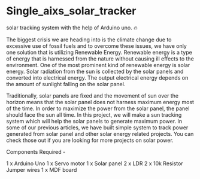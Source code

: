 # Single_aixs_solar_tracker
solar tracking system with the help of  Arduino uno. 🔥


The biggest crisis we are heading into is the climate change due to excessive use of fossil fuels and to overcome these issues, we have only one solution that is utilizing Renewable Energy.  Renewable energy is a type of energy that is harnessed from the nature without causing ill effects to the environment. One of the most prominent kind of renewable energy is solar energy. Solar radiation from the sun is collected by the solar panels and converted into electrical energy. The output electrical energy depends on the amount of sunlight falling on the solar panel.

Traditionally, solar panels are fixed and the movement of sun over the horizon means that the solar panel does not harness maximum energy most of the time. In order to maximize the power from the solar panel, the panel should face the sun all time. In this project, we will make a sun tracking system which will help the solar panels to generate maximum power. In some of our previous articles, we have built simple system to track power generated from solar panel and other solar energy related projects. You can check those out if you are looking for more projects on solar power.


Components Required -

1 x Arduino Uno
1 x Servo motor
1 x Solar panel
2 x LDR
2 x 10k Resistor
Jumper wires
1 x MDF board
